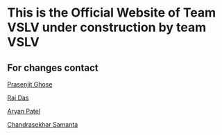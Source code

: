 <h1><strong>This is the Official Website of Team VSLV under construction by team VSLV</strong></h1>
<h2><strong>For changes contact</strong></h2>
<p><a href=https://github.com/prasenjitghose36>Prasenjit Ghose</a></p>
<p><a href=https://github.com/rajdas2001>Raj Das</a></p>
<p><a href=https://github.com/patelaryan7751>Aryan Patel</a></p>
<p><a href=https://github.com/chandrasekhar2039>Chandrasekhar Samanta </a></p>
